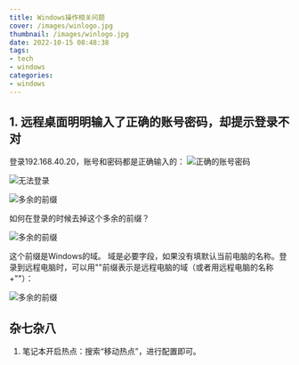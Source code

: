 ```yaml
---
title: Windows操作相关问题
cover: /images/winlogo.jpg
thumbnail: /images/winlogo.jpg
date: 2022-10-15 08:48:38
tags:
- tech
- windows
categories:
- windows
---
```


## 1. 远程桌面明明输入了正确的账号密码，却提示登录不对
<!--more-->
登录192.168.40.20，账号和密码都是正确输入的：
![正确的账号密码](/images/mstsc_error1.png)


![无法登录](/images/mstsc_error2.png)


![多余的前缀](/images/mstsc_error3.png)

如何在登录的时候去掉这个多余的前缀？

![多余的前缀](/images/mstsc_error4.png)

这个前缀是Windows的域。
域是必要字段，如果没有填默认当前电脑的名称。登录到远程电脑时，可以用"\"前缀表示是远程电脑的域（或者用远程电脑的名称+"\"）：


![多余的前缀](/images/mstsc_error5.png)

## 杂七杂八
1. 笔记本开启热点：搜索“移动热点”，进行配置即可。


